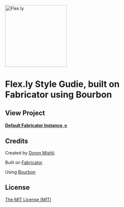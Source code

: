 <img src="https://pbs.twimg.com/profile_images/592658731902619649/snUarl3b_400x400.png" width="200" alt="Flex.ly">

# Flex.ly Style Gudie, built on Fabricator using Bourbon

## View Project

#### [Default Fabricator Instance →](http://front.flex.ly)

## Credits

Created by [Doron Mishli](http://twitter.com/mish_li).

Built on [Fabricator](http://fbrctr.github.io/).

Using [Bourbon](http://bourbon.io/)

## License

[The MIT License (MIT)](http://opensource.org/licenses/mit-license.php)
